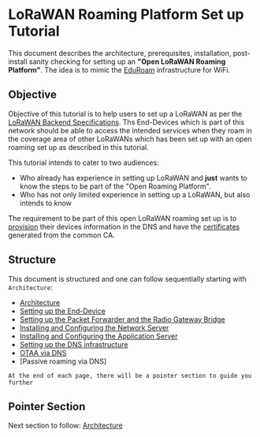 # LoRaWAN Roaming Platform Set up Tutorial
This document describes the architecture, prerequisites, installation, post-install sanity checking for setting up an **"Open LoRaWAN Roaming Platform"**. The idea is to mimic the [EduRoam] infrastructure for WiFi.

## Objective 
Objective of this tutorial is to help users to set up a LoRaWAN as per the [LoRaWAN Backend Specifications]. Ths End-Devices which is part of this network should be able to access the intended services when they roam in the coverage area of other LoRaWANs which has been set up with an open roaming set up as described in this tutorial. 

This tutorial intends to cater to two audiences:
 * Who already has experience in setting up LoRaWAN and **just** wants to know the steps to be part of the "Open Roaming Platform".
 * Who has not only limited experience in setting up a LoRaWAN, but also intends to know 
 
The requirement to be part of this open LoRaWAN roaming set up is to [provision] their devices information in the DNS and have the [certificates] generated from the common CA.

## Structure

This document is structured and one can follow sequentially starting with ``` Architecture ```:

 * [Architecture]
 * [Setting up the End-Device]
 * [Setting up the Packet Forwarder and the Radio Gateway Bridge]
 * [Installing and Configuring the Network Server]
 * [Installing and Configuring the Application Server]
 * [Setting up the DNS infrastructure]
 * [OTAA via DNS]
 * [Passive roaming via DNS]
 
 ``` At the end of each page, there will be a pointer section to guide you further ```
 
## Pointer Section 
 
Next section to follow: [Architecture]



[Architecture]: https://github.com/afnic/IoTRoam-Tutorial/blob/master/Architecture.md
[Setting up the End-Device]: https://github.com/afnic/IoTRoam-Tutorial/blob/master/End-Device.md
[Setting up the Packet Forwarder and the Radio Gateway Bridge]: https://github.com/afnic/IoTRoam-Tutorial/blob/master/Gateway-Setup.md
[Installing and Configuring the Network Server]: https://github.com/afnic/IoTRoam-Tutorial/blob/master/NetworkServer-Server-Setup.md
[Installing and Configuring the Application Server]: https://github.com/afnic/IoTRoam-Tutorial/blob/master/ApplicationServer-Setup.md
[Setting up the DNS infrastructure]: https://github.com/afnic/IoTRoam-Tutorial/blob/master/DNS-Setup.md
[OTAA via DNS]: https://github.com/afnic/IoTRoam-Tutorial/blob/master/OTAA-Using-DNS.md
[provision]: https://github.com/afnic/IoTRoam-Tutorial/blob/master/DNS-Setup.md#how-to-provision-netids-and-joineuis-in-the-dns-for-otaa-and-roaming
[certificates]: https://github.com/afnic/IoTRoam-Tutorial/blob/master/OTAA.md#generating-certificates-for-secure-tls-communication-between-ns-asjs
[EduRoam]: https://www.eduroam.org/
[LoRaWAN Backend Specifications]: https://lora-alliance.org/resource-hub/lorawanr-back-end-interfaces-v10

